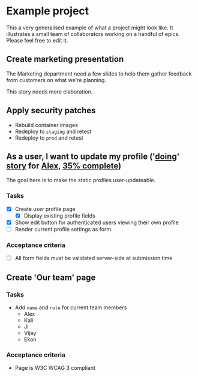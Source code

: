 # Example project [](?type=board&ng_level=1&ng_child_type=story&ng_child_status=backlog&ng_view=kanban)

This a very generalised example of what a project might look like.  It illustrates a small team of collaborators working on a handful of epics.  Please feel free to edit it.


## Create marketing presentation

The Marketing department need a few slides to help them gather feedback from customers on what we're planning.

This story needs more elaboration.


## Apply security patches

+ Rebuild container images
+ Redeploy to `staging` and retest
+ Redeploy to `prod` and retest


## As a user, I want to update my profile ('[doing](?status=doing)' [story](?type=story) for [Alex](?assignee=Alex), [35% complete](?progress=35&progress_unit=%25&progress_max=100))

The goal here is to make the static profiles user-updateable.

### Tasks
+ [x] Create user profile page
  + [x] Display existing profile fields
+ [x] Show edit button for authenticated users viewing their own profile
+ [ ] Render current profile settings as form

### Acceptance criteria
+ [ ] All form fields must be validated server-side at submission time


## Create 'Our team' page

### Tasks
+ Add `name` and `role` for current team members
  + Alex
  + Kali
  + Ji
  + Vijay
  + Ekon

### Acceptance criteria
+ Page is W3C WCAG 3 compliant

